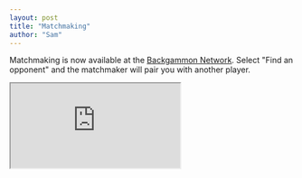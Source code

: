 ```yaml
---
layout: post
title: "Matchmaking"
author: "Sam"
---
```

Matchmaking is now available at the [Backgammon Network](https://www.bkgmn.net). Select "Find an opponent" and the matchmaker will pair you with another player.

<div class="embed-container noprint">
    <div class="video-responsive noprint">
        <iframe
            src="https://www.youtube-nocookie.com/embed/saaqVoXjxdg"
            allow="accelerometer; autoplay; clipboard-write; encrypted-media; gyroscope; picture-in-picture"
            allowfullscreen>
        </iframe>
    </div>
</div>
